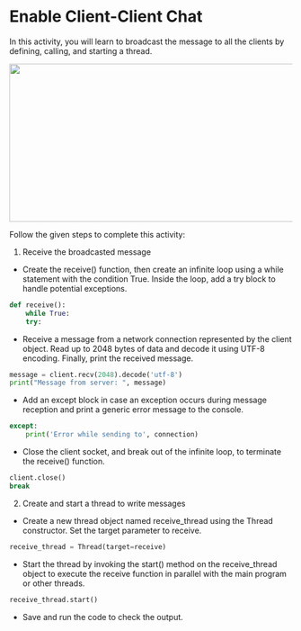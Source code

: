 Enable Client-Client Chat
===================

In this activity, you will learn to broadcast the message to all the clients by defining, calling, and starting a thread. 

<img src= "https://s3.amazonaws.com/media-p.slid.es/uploads/1525749/images/10858719/C110_SA3.gif" width = "521" height = "281">

Follow the given steps to complete this activity:

1. Receive the broadcasted message
* Create the receive() function, then create an infinite loop using a while statement with the condition True. Inside the loop, add a try block to handle potential exceptions. 
~~~python
def receive():
    while True:
	try:
~~~


* Receive a message from a network connection represented by the client object. Read up to 2048 bytes of data and decode it using UTF-8 encoding. Finally, ​​print the received message.
~~~python
message = client.recv(2048).decode('utf-8')
print("Message from server: ", message)
~~~


* Add an except block in case an exception occurs during message reception and print a generic error message to the console.
~~~python
except:
	print('Error while sending to', connection)
~~~


* Close the client socket, and break out of the infinite loop, to terminate the receive() function.
~~~python
client.close()
break
~~~

2. Create and start a thread to write messages


* Create a new thread object named receive_thread using the Thread constructor. Set the target parameter to receive.
~~~python
receive_thread = Thread(target=receive)
~~~


* Start the thread by invoking the start() method on the receive_thread object to execute the receive function in parallel with the main program or other threads.
~~~python
receive_thread.start()
~~~


* Save and run the code to check the output.
